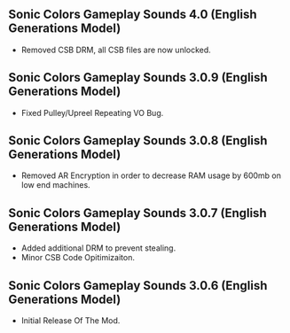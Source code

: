 ## Sonic Colors Gameplay Sounds 4.0 (English Generations Model)

- Removed CSB DRM, all CSB files are now unlocked.

## Sonic Colors Gameplay Sounds 3.0.9 (English Generations Model)

- Fixed Pulley/Upreel Repeating VO Bug.

## Sonic Colors Gameplay Sounds 3.0.8 (English Generations Model)
- Removed AR Encryption in order to decrease RAM usage by 600mb on low end machines.

## Sonic Colors Gameplay Sounds 3.0.7 (English Generations Model)
- Added additional DRM to prevent stealing.
- Minor CSB Code Opitimizaiton.





## Sonic Colors Gameplay Sounds 3.0.6 (English Generations Model)

-	Initial Release Of The Mod.